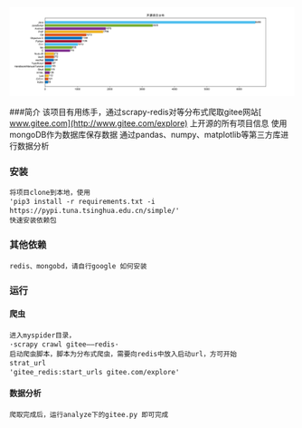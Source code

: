 ![image](https://github.com/zengxiaolou/gitee_scrapy/blob/master/analyze/test.svg)


###简介
    该项目有用练手，通过scrapy-redis对等分布式爬取gitee网站[ www.gitee.com](http://www.gitee.com/explore)
    上开源的所有项目信息
    使用mongoDB作为数据库保存数据
    通过pandas、numpy、matplotlib等第三方库进行数据分析

### 安装
    将项目clone到本地，使用
    'pip3 install -r requirements.txt -i https://pypi.tuna.tsinghua.edu.cn/simple/'
    快速安装依赖包

### 其他依赖
    redis、mongobd，请自行google 如何安装
    
### 运行

#### 爬虫
    进入myspider目录，
    ·scrapy crawl gitee——redis·
    启动爬虫脚本，脚本为分布式爬虫，需要向redis中放入启动url，方可开始
    strat_url
    'gitee_redis:start_urls gitee.com/explore'
    
#### 数据分析
    爬取完成后，运行analyze下的gitee.py 即可完成

    
